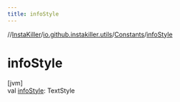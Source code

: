 ```yaml
---
title: infoStyle
---
```

//[InstaKiller](../../../index.html)/[io.github.instakiller.utils](../index.html)/[Constants](index.html)/[infoStyle](info-style.html)



# infoStyle



[jvm]\
val [infoStyle](info-style.html): TextStyle




